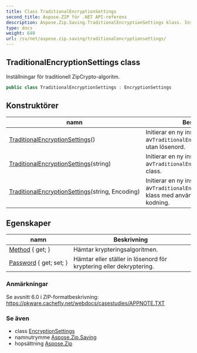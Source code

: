 ```yaml
---
title: Class TraditionalEncryptionSettings
second_title: Aspose.ZIP för .NET API-referens
description: Aspose.Zip.Saving.TraditionalEncryptionSettings klass. Inställningar för traditionell ZipCryptoalgoritm.
type: docs
weight: 640
url: /sv/net/aspose.zip.saving/traditionalencryptionsettings/
---
```

## TraditionalEncryptionSettings class

Inställningar för traditionell ZipCrypto-algoritm.

```csharp
public class TraditionalEncryptionSettings : EncryptionSettings
```

## Konstruktörer

| namn | Beskrivning |
| --- | --- |
| [TraditionalEncryptionSettings](traditionalencryptionsettings/#constructor)() | Initierar en ny instans av`TraditionalEncryptionSettings`klass utan lösenord. |
| [TraditionalEncryptionSettings](traditionalencryptionsettings/#constructor_1)(string) | Initierar en ny instans av`TraditionalEncryptionSettings` class. |
| [TraditionalEncryptionSettings](traditionalencryptionsettings/#constructor_2)(string, Encoding) | Initierar en ny instans av`TraditionalEncryptionSettings` klass med användardefinierad kodning. |

## Egenskaper

| namn | Beskrivning |
| --- | --- |
| [Method](../../aspose.zip.saving/encryptionsettings/method/) { get; } | Hämtar krypteringsalgoritmen. |
| [Password](../../aspose.zip.saving/encryptionsettings/password/) { get; set; } | Hämtar eller ställer in lösenord för kryptering eller dekryptering. |

### Anmärkningar

Se avsnitt 6.0 i ZIP-formatbeskrivning: https://pkware.cachefly.net/webdocs/casestudies/APPNOTE.TXT

### Se även

* class [EncryptionSettings](../encryptionsettings/)
* namnutrymme [Aspose.Zip.Saving](../../aspose.zip.saving/)
* hopsättning [Aspose.Zip](../../)


